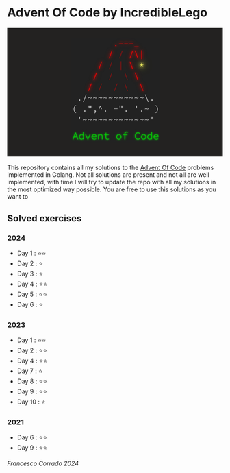 # **Advent Of Code by IncredibleLego**

![AdventOfCode](./Assets/pictures/aoc.png)

This repository contains all my solutions to the [Advent Of Code](https://adventofcode.com/) problems implemented in Golang. Not all solutions are present and not all are well implemented, with time I will try to update the repo with all my solutions in the most optimized way possible. You are free to use this solutions as you want to

## Solved exercises

### **2024**

* Day 1 : ⭐⭐
* Day 2 : ⭐
* Day 3 : ⭐
* Day 4 : ⭐⭐
* Day 5 : ⭐⭐
* Day 6 : ⭐

### **2023**

* Day 1 : ⭐⭐
* Day 2 : ⭐⭐
* Day 4 : ⭐⭐
* Day 7 : ⭐
* Day 8 : ⭐⭐
* Day 9 : ⭐⭐
* Day 10 : ⭐

### **2021**

* Day 6 : ⭐⭐
* Day 9 : ⭐⭐



*Francesco Corrado 2024*
